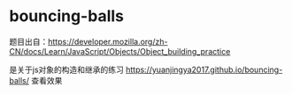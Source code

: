 # bouncing-balls

题目出自：https://developer.mozilla.org/zh-CN/docs/Learn/JavaScript/Objects/Object_building_practice

是关于js对象的构造和继承的练习
https://yuanjingya2017.github.io/bouncing-balls/ 查看效果
